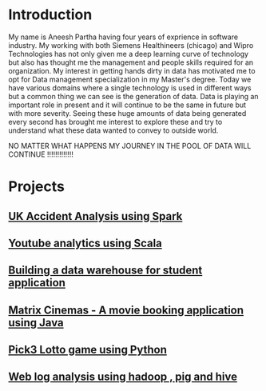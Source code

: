 
# Introduction

My name is Aneesh Partha having four years of exprience in software industry. My working with both Siemens Healthineers (chicago) and Wipro Technologies  has not only given me a deep learning curve of technology but also has 
thought me the management and people skills required for an organization. My interest in getting hands dirty in data has motivated me to opt for Data management specialization in my Master's degree. Today we have various
domains where a single technology is used in different ways but a common thing we can see is the generation of data. Data is playing an important role in present and it will continue to be the same in future but with more severity.
Seeing these huge amounts of data being generated every second has brought me interest to explore these and try to understand what these data wanted to convey to outside world. 

NO MATTER WHAT HAPPENS MY JOURNEY IN THE POOL OF DATA WILL CONTINUE !!!!!!!!!!!!!
     

# Projects

## [UK Accident Analysis using Spark](https://github.com/aneeshpartha/Projects/tree/master/UK_ACCIDENT_ANALYSIS_ANALYSIS_SPARK)

## [Youtube analytics using Scala](https://github.com/aneeshpartha/Projects/tree/master/YOUTUBE_ANALYTICS_SCALA)

## [Building a data warehouse for student application](https://github.com/aneeshpartha/Projects/tree/master/STUDENT_APPLICATION_DATA_WAREHOUSE)

## [Matrix Cinemas - A movie booking application using Java](https://github.com/aneeshpartha/Projects/tree/master/MATRIX_CINEMAS_JAVA)

## [Pick3 Lotto game using Python](https://github.com/aneeshpartha/Projects/tree/master/PICK3_LOTTO_GAME_PYTHON)

## [Web log analysis using hadoop , pig and hive]()